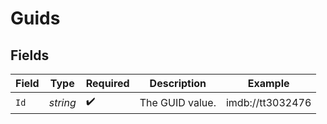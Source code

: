# Guids


## Fields

| Field              | Type               | Required           | Description        | Example            |
| ------------------ | ------------------ | ------------------ | ------------------ | ------------------ |
| `Id`               | *string*           | :heavy_check_mark: | The GUID value.    | imdb://tt3032476   |